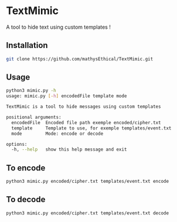 # TextMimic

A tool to hide text using custom templates !

## Installation
```sh
git clone https://github.com/mathysEthical/TextMimic.git
```

## Usage

```sh
python3 mimic.py -h
usage: mimic.py [-h] encodedFile template mode

TextMimic is a tool to hide messages using custom templates

positional arguments:
  encodedFile  Encoded file path exemple encoded/cipher.txt
  template     Template to use, for exemple templates/event.txt
  mode         Mode: encode or decode

options:
  -h, --help   show this help message and exit
```

## To encode
```sh
python3 mimic.py encoded/cipher.txt templates/event.txt encode
```

## To decode

```sh
python3 mimic.py encoded/cipher.txt templates/event.txt decode
```